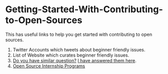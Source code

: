 # Getting-Started-With-Contributing-to-Open-Sources
This has useful links to help you get started with contributing to open sources.

1. Twitter Accounts which tweets about beginner friendly issues.
2. List of Website which curates beginner friendly issues.
3. [Do you have similar question?](https://github.com/tapasweni-pathak/Getting-Started-With-Contributing-to-Open-Sources/blob/master/I%20want%20to%20contribute%20to%20open%20souces%20but.md) [I have answered them here](https://www.youtube.com/watch?v=tDiHFXV72T8&feature=youtu.be).
4. [Open Source Internship Programs](https://github.com/tapasweni-pathak/SOC-Programs/blob/master/README.md)
